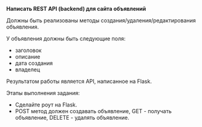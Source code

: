 **Написать REST API (backend) для сайта объявлений**

Должны быть реализованы методы создания/удаления/редактирования объявления.

У объявления должны быть следующие поля:

- заголовок
- описание
- дата создания
- владелец

Результатом работы является API, написанное на Flask.

Этапы выполнения задания:

- Сделайте роут на Flask.
- POST метод должен создавать объявление, GET - получать объявление, DELETE - удалять объявление.
